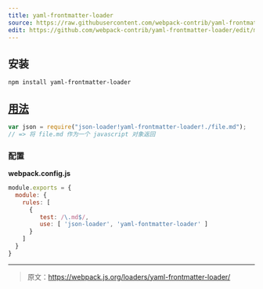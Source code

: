 ```yaml
---
title: yaml-frontmatter-loader
source: https://raw.githubusercontent.com/webpack-contrib/yaml-frontmatter-loader/master/README.md
edit: https://github.com/webpack-contrib/yaml-frontmatter-loader/edit/master/README.md
---
```

## 安装

`npm install yaml-frontmatter-loader`

## <a href="https://webpack.js.org/concepts/loaders/">用法</a>

```js
var json = require("json-loader!yaml-frontmatter-loader!./file.md");
// => 将 file.md 作为一个 javascript 对象返回
```

### 配置

**webpack.config.js**
```js
module.exports = {
  module: {
    rules: [
      {
         test: /\.md$/,
         use: [ 'json-loader', 'yaml-fontmatter-loader' ]
      }
    ]
  }
}
```

[npm]: https://img.shields.io/npm/v/yaml-fontmatter-loader.svg
[npm-url]: https://npmjs.com/package/yaml-fontmatter-loader

[node]: https://img.shields.io/node/v/yaml-fontmatter-loader.svg
[node-url]: https://nodejs.org

[deps]: https://david-dm.org/webpack-contrib/yaml-fontmatter-loader.svg
[deps-url]: https://david-dm.org/webpack-contrib/yaml-fontmatter-loader

[tests]: http://img.shields.io/travis/webpack-contrib/yaml-fontmatter-loader.svg
[tests-url]: https://travis-ci.org/webpack-contrib/yaml-fontmatter-loader

[cover]: https://codecov.io/gh/webpack-contrib/yaml-fontmatter-loader/branch/master/graph/badge.svg
[cover-url]: https://codecov.io/gh/webpack-contrib/yaml-fontmatter-loader

[chat]: https://badges.gitter.im/webpack/webpack.svg
[chat-url]: https://gitter.im/webpack/webpack

***

> 原文：https://webpack.js.org/loaders/yaml-frontmatter-loader/